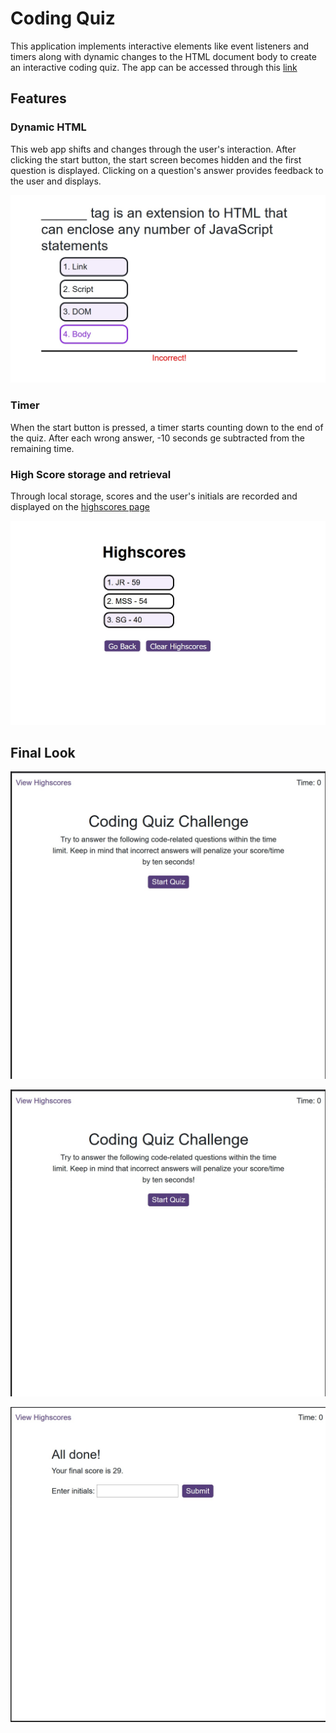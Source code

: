 # Coding Quiz

This application implements interactive elements like event listeners and timers along with dynamic changes to the HTML document body to create an interactive
coding quiz. The app can be accessed through this [link](https://smg061.github.io/codingquiz)

## Features
### Dynamic HTML
This web app shifts and changes through the user's interaction. After clicking the start button, the start screen becomes hidden and the first question is displayed. Clicking on a question's answer provides feedback to the user and displays.

![img](https://raw.githubusercontent.com/smg061/codingquiz/main/assets/codingquiz_feedback.jpg)


### Timer
When the start button is pressed, a timer starts counting down to the end of the quiz. After each wrong answer, -10 seconds ge subtracted from the remaining time.




### High Score storage and retrieval

Through local storage, scores and the user's initials are recorded and displayed on the [highscores page](https://smg061.github.io/codingquiz/highscores.html)

![img](https://raw.githubusercontent.com/smg061/codingquiz/main/assets/codingquiz_highscores.jpg)


## Final Look

![!img](https://github.com/smg061/codingquiz/blob/main/assets/codingquiz_demo1.jpg)


![!img](https://github.com/smg061/codingquiz/blob/main/assets/codingquiz_demo1.jpg)


![!img](https://github.com/smg061/codingquiz/blob/main/assets/codingquiz_demo3.jpg)

